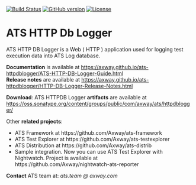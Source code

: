 [![Build Status](https://travis-ci.org/Axway/ats-httpdblogger.svg?branch=master)](https://travis-ci.org/Axway/ats-httpdblogger)
[![GitHub version](https://badge.fury.io/gh/Axway%2Fats-httpdblogger.svg)](https://badge.fury.io/gh/Axway%2Fats-httpdblogger)
[![License](https://img.shields.io/badge/License-Apache%202.0-blue.svg)](https://opensource.org/licenses/Apache-2.0)
# ATS HTTP Db Logger
ATS HTTP DB Logger is a Web ( HTTP ) application used for logging test execution data into ATS Log database.

**Documentation** is available at https://axway.github.io/ats-httpdblogger/ATS-HTTP-DB-Logger-Guide.html  
**Release notes** are available at https://axway.github.io/ats-httpdblogger/HTTP-DB-Logger-Release-Notes.html

**Download**: ATS HTTPDB Logger **artifacts** are available at https://oss.sonatype.org/content/groups/public/com/axway/ats/httpdblogger/

Other **related projects**:
<ul>
  <li> ATS Framework at https://github.com/Axway/ats-framework</li>
  <li> ATS Test Explorer at https://github.com/Axway/ats-testexplorer</li>
  <li> ATS Distribution at https://github.com/Axway/ats-distrib</li>
  <li> Sample integration. Now you can use ATS Test Explorer with Nightwatch.  Project is available at https://github.com/Axway/nightwatch-ats-reporter</li>
</ul>

**Contact** ATS team at: _ats.team_  _@ axway.com_
